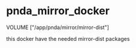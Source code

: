 # pnda_mirror_docker

VOLUME ["/app/pnda/mirror/mirror-dist"]

this docker have the needed mirror-dist packages

